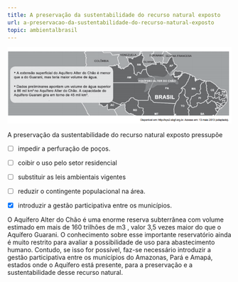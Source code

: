 ```yaml
---
title: A preservação da sustentabilidade do recurso natural exposto
url: a-preservacao-da-sustentabilidade-do-recurso-natural-exposto
topic: ambientalbrasil
---
```



![](4b5f80e9-a1d3-e49d-a8a9-d3874f5d8c09.png)

A preservação da sustentabilidade do recurso natural exposto pressupõe



- [ ] impedir a perfuração de poços.
- [ ] coibir o uso pelo setor residencial
- [ ] substituir as leis ambientais vigentes
- [ ] reduzir o contingente populacional na área.
- [x] introduzir a gestão participativa entre os municípios.


O Aquífero Alter do Chão é uma enorme reserva subterrânea com volume estimado em mais de 160 trilhões de m3 , valor 3,5 vezes maior do que o Aquífero Guarani. O conhecimento sobre esse importante reservatório ainda é muito restrito para avaliar a possibilidade de uso para abastecimento humano. Contudo, se isso for possível, faz-se necessário introduzir a gestão participativa entre os municípios do Amazonas, Pará e Amapá, estados onde o Aquífero está presente, para a preservação e a sustentabilidade desse recurso natural.
